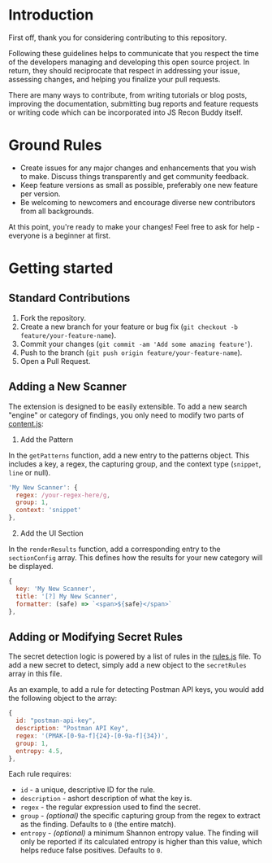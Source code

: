 # Introduction

First off, thank you for considering contributing to this repository.

Following these guidelines helps to communicate that you respect the time of the developers managing and developing this open source project. In return, they should reciprocate that respect in addressing your issue, assessing changes, and helping you finalize your pull requests.

There are many ways to contribute, from writing tutorials or blog posts, improving the documentation, submitting bug reports and feature requests or writing code which can be incorporated into JS Recon Buddy itself.

# Ground Rules

* Create issues for any major changes and enhancements that you wish to make. Discuss things transparently and get community feedback.
* Keep feature versions as small as possible, preferably one new feature per version.
* Be welcoming to newcomers and encourage diverse new contributors from all backgrounds.

At this point, you're ready to make your changes! Feel free to ask for help - everyone is a beginner at first.

# Getting started

## Standard Contributions

1. Fork the repository.
2. Create a new branch for your feature or bug fix (`git checkout -b feature/your-feature-name`).
3. Commit your changes (`git commit -am 'Add some amazing feature'`).
4. Push to the branch (`git push origin feature/your-feature-name`).
5. Open a Pull Request.

## Adding a New Scanner

The extension is designed to be easily extensible. To add a new search "engine" or category of findings, you only need to modify two parts of [content.js](src/content/content.js):

1. Add the Pattern

In the `getPatterns` function, add a new entry to the patterns object. This includes a key, a regex, the capturing group, and the context type (`snippet`, `line` or null).

```javascript
'My New Scanner': {
  regex: /your-regex-here/g,
  group: 1,
  context: 'snippet'
},
```

2. Add the UI Section

In the `renderResults` function, add a corresponding entry to the `sectionConfig` array. This defines how the results for your new category will be displayed.

```javascript
{ 
  key: 'My New Scanner', 
  title: '[?] My New Scanner', 
  formatter: (safe) => `<span>${safe}</span>` 
},
```

## Adding or Modifying Secret Rules

The secret detection logic is powered by a list of rules in the [rules.js](src/content/rules.js) file. To add a new secret to detect, simply add a new object to the `secretRules` array in this file.

As an example, to add a rule for detecting Postman API keys, you would add the following object to the array:

```js
{
  id: "postman-api-key",
  description: "Postman API Key",
  regex: '(PMAK-[0-9a-f]{24}-[0-9a-f]{34})',
  group: 1,
  entropy: 4.5,
},
```

Each rule requires:
- `id` - a unique, descriptive ID for the rule.
- `description` - ashort description of what the key is.
- `regex` - the regular expression used to find the secret.
- `group` - *(optional)* the specific capturing group from the regex to extract as the finding. Defaults to `0` (the entire match).
- `entropy` - *(optional)* a minimum Shannon entropy value. The finding will only be reported if its calculated entropy is higher than this value, which helps reduce false positives. Defaults to `0`.
